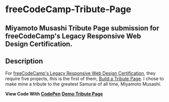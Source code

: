 # freeCodeCamp-Tribute-Page
Miyamoto Musashi Tribute Page submission for freeCodeCamp's Legacy Responsive Web Design Certification.
---
## Description
For [freeCodeCamp's Legacy Responsive Web Design Certification](https://www.freecodecamp.org/learn/responsive-web-design/), they require five projects, this is the first of them, [Build a Tribute Page](https://www.freecodecamp.org/learn/responsive-web-design/responsive-web-design-projects/build-a-tribute-page). I chose to make mine a tribute to the greatest Samurai of all time, Miyamoto Musashi.

**View Code With [CodePen](https://codepen.io/kaleblub/pen/poagKBW)**
**[Demo Tribute Page](https://codepen.io/kaleblub/full/poagKBW)**
